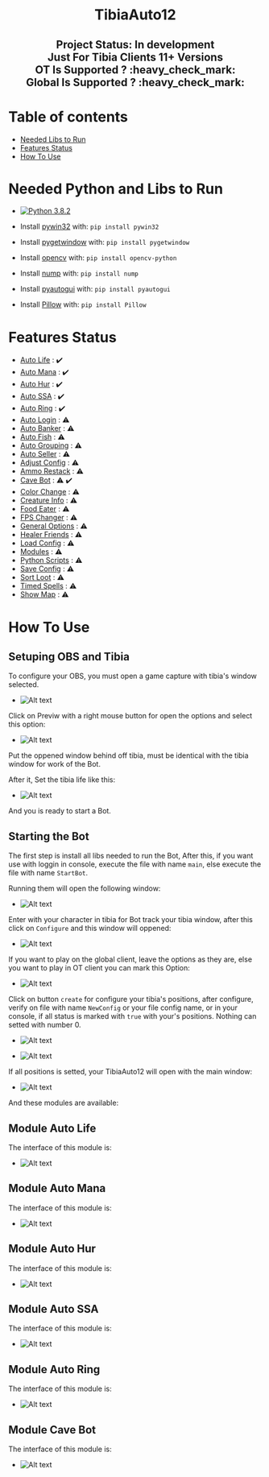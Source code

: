 <h1 align="center"> TibiaAuto12 </h1>

<h2 align="center"> Project Status: In development <br />Just For Tibia Clients 11+ Versions<br />OT Is Supported ? :heavy_check_mark:<br />Global Is Supported ? :heavy_check_mark:</h2>
  
  
# Table of contents

- [Needed Libs to Run](#Needed-Python-and-Libs-to-Run)
- [Features Status](#Features-Status)
- [How To Use](#How-To-Use)

# Needed Python and Libs to Run

- [![Python 3.8.2](https://img.shields.io/badge/python-3.8.2-blue.svg)](https://www.python.org/downloads/release/python-382/)

- Install [pywin32](http://www.qarevolution.com/5-step-install-pywin32-using-pip/) with: `pip install pywin32`

- Install [pygetwindow](https://pypi.org/project/PyGetWindow/) with: `pip install pygetwindow`

- Install [opencv](https://pypi.org/project/opencv-python/) with: `pip install opencv-python`

- Install [nump](https://pypi.org/project/numpy/) with: `pip install nump`

- Install [pyautogui](https://pypi.org/project/PyAutoGUI/) with: `pip install pyautogui`

- Install [Pillow](https://pypi.org/project/Pillow/2.2.2/) with: `pip install Pillow`

# Features Status

- [Auto Life](#Module-Auto-Life) : :heavy_check_mark:
- [Auto Mana](#Module-Auto-Mana) : :heavy_check_mark:
- [Auto Hur](#Module-Auto-Hur) : :heavy_check_mark:
- [Auto SSA](#Module-Auto-SSA) : :heavy_check_mark:
- [Auto Ring](#Module-Auto-Ring) : :heavy_check_mark:
- [Auto Login]() : :warning:
- [Auto Banker]() : :warning:
- [Auto Fish]() : :warning:
- [Auto Grouping]() : :warning:
- [Auto Seller]() : :warning:
- [Adjust Config]() : :warning:
- [Ammo Restack]() : :warning:
- [Cave Bot](#Module-Cave-Bot) : :warning: :heavy_check_mark:
- [Color Change]() : :warning:
- [Creature Info]() : :warning:
- [Food Eater]() : :warning:
- [FPS Changer]() : :warning:
- [General Options]() : :warning:
- [Healer Friends]() : :warning:
- [Load Config]() : :warning:
- [Modules]() : :warning:
- [Python Scripts]() : :warning:
- [Save Config]() : :warning:
- [Sort Loot]() : :warning:
- [Timed Spells]() : :warning:
- [Show Map]() : :warning:

# How To Use

## Setuping OBS and Tibia

To configure your OBS, you must open a game capture with tibia's window selected.

- ![Alt text](https://github.com/MuriloChianfa/TibiaAuto12/blob/master/images/ImagesReadme/OBS/SetTibia.png)

Click on Previw with a right mouse button for open the options and select this option:

- ![Alt text](https://github.com/MuriloChianfa/TibiaAuto12/blob/master/images/ImagesReadme/OBS/Projetor.png)

Put the oppened window behind off tibia, must be identical with the tibia window for work of the Bot.

After it, Set the tibia life like this:

- ![Alt text](https://github.com/MuriloChianfa/TibiaAuto12/blob/master/images/ImagesReadme/OBS/MarkLife.png)

And you is ready to start a Bot.

## Starting the Bot

The first step is install all libs needed to run the Bot, After this, if you want use with loggin in console, execute the file with name `main`, else execute the file with name `StartBot`.

Running them will open the following window:

- ![Alt text](https://github.com/MuriloChianfa/TibiaAuto12/blob/master/images/ImagesReadme/SelectCharacter.png)

Enter with your character in tibia for Bot track your tibia window, after this click on `Configure` and this window will oppened:

- ![Alt text](https://github.com/MuriloChianfa/TibiaAuto12/blob/master/images/ImagesReadme/SelectConfig.png)

If you want to play on the global client, leave the options as they are, else you want to play in OT client you can mark this Option:

- ![Alt text](https://github.com/MuriloChianfa/TibiaAuto12/blob/master/images/ImagesReadme/SendEvents.png)

Click on button `create` for configure your tibia's positions, after configure, verify on file with name `NewConfig` or your file config name, or in your console, if all status is marked with `true` with your's positions. Nothing can setted with number 0.

- ![Alt text](https://github.com/MuriloChianfa/TibiaAuto12/blob/master/images/ImagesReadme/ConsoleConfig.png)

- ![Alt text](https://github.com/MuriloChianfa/TibiaAuto12/blob/master/images/ImagesReadme/JsonConfig.png)

If all positions is setted, your TibiaAuto12 will open with the main window:

- ![Alt text](https://github.com/MuriloChianfa/TibiaAuto12/blob/master/images/ImagesReadme/Root.png)

And these modules are available:

## Module Auto Life

The interface of this module is:

- ![Alt text](https://github.com/MuriloChianfa/TibiaAuto12/blob/master/images/ImagesReadme/AutoHeal.png)

## Module Auto Mana

The interface of this module is:

- ![Alt text](https://github.com/MuriloChianfa/TibiaAuto12/blob/master/images/ImagesReadme/AutoMana.png)

## Module Auto Hur

The interface of this module is:

- ![Alt text](https://github.com/MuriloChianfa/TibiaAuto12/blob/master/images/ImagesReadme/AutoHur.png)

## Module Auto SSA

The interface of this module is:

- ![Alt text](https://github.com/MuriloChianfa/TibiaAuto12/blob/master/images/ImagesReadme/AutoAmulet.png)

## Module Auto Ring

The interface of this module is:

- ![Alt text](https://github.com/MuriloChianfa/TibiaAuto12/blob/master/images/ImagesReadme/AutoRing.png)

## Module Cave Bot

The interface of this module is:

- ![Alt text](https://github.com/MuriloChianfa/TibiaAuto12/blob/master/images/ImagesReadme/CaveBot.png)
